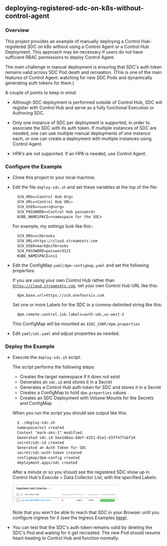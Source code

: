 ## deploying-registered-sdc-on-k8s-without-control-agent

### Overview

This project provides an example of manually deploying a Control Hub-registered SDC on k8s without using a Control Agent or a Control Hub Deployment.  This approach may be necessary if users do not have sufficient RBAC permissions to deploy Control Agent.

The main challenge in manual deployment is ensuring that SDC's auth token remains valid across SDC Pod death and recreation. (This is one of the main features of Control Agent: watching for new SDC Pods and dynamically generating auth tokens for them.)

A couple of points to keep in mind:

- Although SDC deployment is performed outside of Control Hub, SDC will register with Control Hub and serve as a fully functional Execution or Authoring SDC.  

- Only one instance of SDC per deployment is supported, in order to associate the SDC with its auth token. If multiple instances of SDC are needed, one can use multiple manual deployments of one instance each, or one can create a deployment with multiple instances using Control Agent.

- HPA's are not supported.   If an HPA is needed, use Control Agent.


### Configure the Example

- Clone this project to your local machine.

- Edit the file <code>deploy-sdc.sh</code> and set these variables at the top of the file:

        SCH_ORG=<Control Hub Org>               
        SCH_URL=<Control Hub URL>         
        SCH_USER=<user>@<org>           
        SCH_PASSWORD=<Control Hub password>          
        KUBE_NAMESPACE=<namespace for the SDC>
        
  For example, my settings look like this::

        SCH_ORG=schbrooks               
        SCH_URL=https://cloud.streamsets.com         
        SCH_USER=mark@schbrooks           
        SCH_PASSWORD=password123         
        KUBE_NAMESPACE=ns1

- Edit the ConfigMap <code>yaml/dpm-configmap.yaml</code> and set the following properties:

  If you are using your own Control Hub rather than <code>https://cloud.streamsets.com</code>, set your own Control Hub URL like this:
  
        dpm.base.url=https://sch.onefoursix.com
  
  Set one or more Labels for the SDC in a comma-delimited string like this:
  
        dpm.remote.control.job.labels=auth-sdc,us-west-2
        
  This ConfigMap will be mounted as <code>$SDC_CONF/dpm.properties</code>
    

- Edit <code>yaml/sdc.yaml</code> and adjust properties as needed.

### Deploy the Example
  
- Execute the <code>deploy-sdc.sh</code> script.  

  The script performs the following steps:
  
  - Creates the target namespace if it does not exist
  - Generates an <code>sdc.id</code> and stores it in a Secret
  - Generates a Control Hub auth token for SDC and stores it in a Secret
  - Creates a ConfigMap to hold <code>dpm.properties</code> values
  - Creates an SDC Deployment with Volume Mounts for the Secrets and ConfigMap
  
   When you run the script you should see output like this:

        $ ./deploy-sdc.sh
        namespace/ns1 created
        Context "mark-aks-1" modified.
        Generated sdc.id 5ee148aa-ddef-4251-81e1-d37f47fabf24
        secret/sdc-id created
        Generated an Auth Token for SDC
        secret/sdc-auth-token created
        configmap/dpm-config created
        deployment.apps/sdc created
        
  After a minute or so you should see the registered SDC show up in Control Hub's Execute >  Data Collector List, with the specified Labels:
  
  <img src="images/registered-sdc.png" width="70%">
  
  Note that you won't be able to reach that SDC in your Browser until you configure ingress for it (see the Ingress Examples [here](https://github.com/streamsets/tutorials/tree/master/tutorial-kubernetes-deployment/8-ingress)). 
  

- You can test that the SDC's auth token remains valid by deleting the SDC's Pod and waiting for it get recreated.  The new Pod should resume heart-beating to Control Hub and function normally.
   
